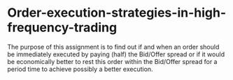 # Order-execution-strategies-in-high-frequency-trading
The purpose of this assignment is to find out if and when an order should be immediately executed by paying (half) the Bid/Offer spread or if it would be economically better to rest this order within the Bid/Offer spread for a period time to achieve possibly a better execution.
